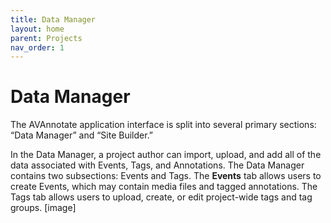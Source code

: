 ```yaml
---
title: Data Manager
layout: home
parent: Projects
nav_order: 1
---
```

# Data Manager
The AVAnnotate application interface is split into several primary sections: “Data Manager” and “Site Builder.” 

In the Data Manager, a project author can import, upload, and add all of the data associated with Events, Tags, and Annotations. The Data Manager contains two subsections: Events and Tags. The **Events** tab allows users to create Events, which may contain media files and tagged annotations. The Tags tab allows users to upload, create, or edit project-wide tags and tag groups. 
[image]



